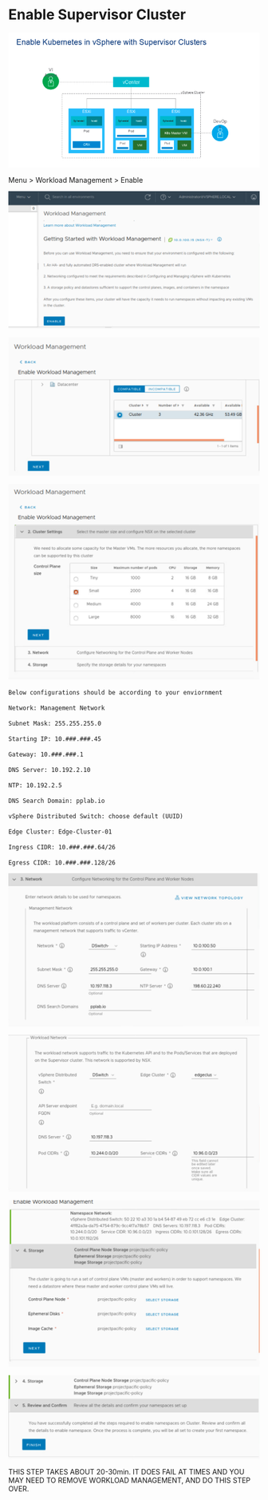 # Enable Supervisor Cluster

![](../../././images/enablesupervisor.png)

Menu > Workload Management > Enable

![](../.././images/enable.png)

![](../.././images/enable2.png)

![](../.././images/enable3.png)

``Below configurations should be according to your enviornment``

``Network: Management Network``

``Subnet Mask: 255.255.255.0``

``Starting IP: 10.###.###.45``

``Gateway: 10.###.###.1``

``DNS Server: 10.192.2.10``

``NTP: 10.192.2.5``

``DNS Search Domain: pplab.io``

``vSphere Distributed Switch: choose default (UUID)``

``Edge Cluster: Edge-Cluster-01``

``Ingress CIDR: 10.###.###.64/26``

``Egress CIDR: 10.###.###.128/26``


![](../.././images/enable4.png)

![](../.././images/enable5.png)

![](../.././images/enable6.png)

![](../.././images/enable7.png)

THIS STEP TAKES ABOUT 20-30min. IT DOES FAIL AT TIMES AND YOU MAY NEED TO REMOVE WORKLOAD MANAGEMENT, AND DO THIS STEP OVER.
